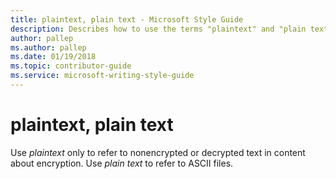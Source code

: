 ```yaml
---
title: plaintext, plain text - Microsoft Style Guide
description: Describes how to use the terms "plaintext" and "plain text" in Microsoft content.
author: pallep
ms.author: pallep
ms.date: 01/19/2018
ms.topic: contributor-guide
ms.service: microsoft-writing-style-guide
---
```


# plaintext, plain text

Use *plaintext* only to refer to nonencrypted or decrypted text in content about encryption. Use *plain text* to refer to ASCII files.
